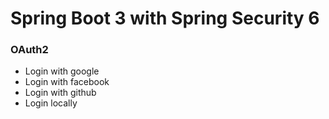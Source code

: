 # Spring Boot 3 with Spring Security 6

### OAuth2
* Login with google
* Login with facebook
* Login with github
* Login locally